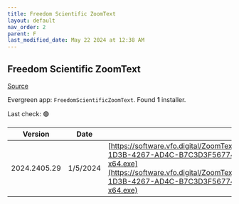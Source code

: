 ```yaml
---
title: Freedom Scientific ZoomText
layout: default
nav_order: 2
parent: F
last_modified_date: May 22 2024 at 12:38 AM
---
```


## Freedom Scientific ZoomText

[Source](https://www.freedomscientific.com/products/software/zoomtext/)

Evergreen app: `FreedomScientificZoomText`. Found **1** installer.

Last check: 🟢

| Version      | Date     | URI                                                                                                                                                                                                                                                                        |
| ------------ | -------- | -------------------------------------------------------------------------------------------------------------------------------------------------------------------------------------------------------------------------------------------------------------------------- |
| 2024.2405.29 | 1/5/2024 | [https://software.vfo.digital/ZoomText/2024/2024.2405.29.400/8AD19109-1D3B-4267-AD4C-B7C3D3F56774/ZT2024.2405.29.400-Offline-x64.exe](https://software.vfo.digital/ZoomText/2024/2024.2405.29.400/8AD19109-1D3B-4267-AD4C-B7C3D3F56774/ZT2024.2405.29.400-Offline-x64.exe) |
